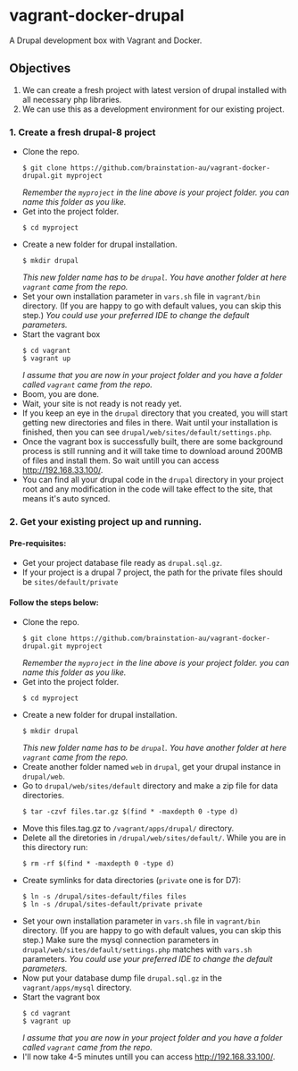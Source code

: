 # vagrant-docker-drupal
A Drupal development box with Vagrant and Docker.

## Objectives

1. We can create a fresh project with latest version of drupal installed with
all necessary php libraries.
1. We can use this as a development environment for our existing project.

### 1. Create a fresh drupal-8 project

- Clone the repo.
  ```
  $ git clone https://github.com/brainstation-au/vagrant-docker-drupal.git myproject
  ```
  *Remember the `myproject` in the line above is your project folder. you can name
  this folder as you like.*
- Get into the project folder.
  ```
  $ cd myproject
  ```
- Create a new folder for drupal installation.
  ```
  $ mkdir drupal
  ```
  *This new folder name has to be `drupal`. You have another folder at here
  `vagrant` came from the repo.*
- Set your own installation parameter in `vars.sh` file in `vagrant/bin`
  directory. (If you are happy to go with default values, you can skip this
  step.)
  *You could use your preferred IDE to change the default parameters.*
- Start the vagrant box
  ```
  $ cd vagrant
  $ vagrant up
  ```
  *I assume that you are now in your project folder and you have a folder called
  `vagrant` came from the repo.*
- Boom, you are done.
- Wait, your site is not ready is not ready yet.
- If you keep an eye in the `drupal` directory that you created, you will start
  getting new directories and files in there. Wait until your installation is
  finished, then you can see `drupal/web/sites/default/settings.php`.
- Once the vagrant box is successfully built, there are some background process
  is still running and it will take time to download around 200MB of files and 
  install them. So wait untill you can access http://192.168.33.100/.
- You can find all your drupal code in the `drupal` directory in your project
  root and any modification in the code will take effect to the site, that means
  it's auto synced.

### 2. Get your existing project up and running.

#### Pre-requisites:

- Get your project database file ready as `drupal.sql.gz`.
- If your project is a drupal 7 project, the path for the private files should
  be `sites/default/private`

#### Follow the steps below:

- Clone the repo.
  ```
  $ git clone https://github.com/brainstation-au/vagrant-docker-drupal.git myproject
  ```
  *Remember the `myproject` in the line above is your project folder. you can name
  this folder as you like.*
- Get into the project folder.
  ```
  $ cd myproject
  ```
- Create a new folder for drupal installation.
  ```
  $ mkdir drupal
  ```
  *This new folder name has to be `drupal`. You have another folder at here
  `vagrant` came from the repo.*
- Create another folder named `web` in `drupal`, get your drupal instance in
  `drupal/web`.
- Go to `drupal/web/sites/default` directory and make a zip file for data
  directories.
  ```
  $ tar -czvf files.tar.gz $(find * -maxdepth 0 -type d)
  ```
- Move this files.tag.gz to `/vagrant/apps/drupal/` directory.
- Delete all the diretories in `/drupal/web/sites/default/`. While you are in
  this directory run:
  ```
  $ rm -rf $(find * -maxdepth 0 -type d)
  ```
- Create symlinks for data directories (`private` one is for D7):
  ```
  $ ln -s /drupal/sites-default/files files
  $ ln -s /drupal/sites-default/private private
  ```
- Set your own installation parameter in `vars.sh` file in `vagrant/bin`
  directory. (If you are happy to go with default values, you can skip this
  step.) Make sure the mysql connection parameters in
  `drupal/web/sites/default/settings.php` matches with `vars.sh` parameters.
  *You could use your preferred IDE to change the default parameters.*
- Now put your database dump file `drupal.sql.gz` in the `vagrant/apps/mysql`
  directory.
- Start the vagrant box
  ```
  $ cd vagrant
  $ vagrant up
  ```
  *I assume that you are now in your project folder and you have a folder called
  `vagrant` came from the repo.*
- I'll now take 4-5 minutes untill you can access http://192.168.33.100/.
